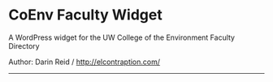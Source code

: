 # CoEnv Faculty Widget
A WordPress widget for the UW College of the Environment Faculty Directory

Author: Darin Reid / http://elcontraption.com/

* * *

